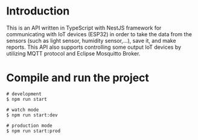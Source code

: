 # Introduction

This is an API written in TypeScript with NestJS framework for communicating with IoT devices (ESP32) in order to take the data from the sensors (such as light sensor, humidity sensor,...), save it, and make reports. This API also supports controlling some output IoT devices by utilizing MQTT protocol and Eclipse Mosquitto Broker.

# Compile and run the project

```
# development
$ npm run start

# watch mode
$ npm run start:dev

# production mode
$ npm run start:prod
```
